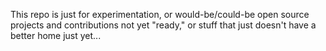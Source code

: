 This repo is just for experimentation, or would-be/could-be open source projects and contributions not yet "ready," or stuff that just doesn't have a better home just yet...
